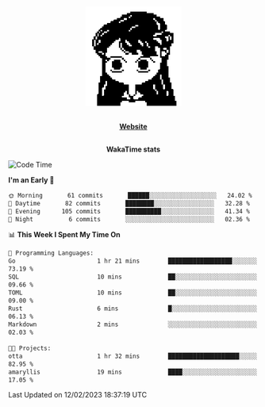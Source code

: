 ##

<p align="center">
  <img src="./person.gif" />
</p>

##

<div align="center">
  <p>
    <strong>
    <a href='https://domm.me'>Website</a>
    </strong>
  </p>
</div>

##

<div align="center">
  <p>
    <strong>
    WakaTime stats
    </strong>
  </p>
</div>

<!--START_SECTION:waka-->
![Code Time](http://img.shields.io/badge/Code%20Time-41%20hrs%2039%20mins-blue)

**I'm an Early 🐤** 

```text
🌞 Morning       61 commits       ██████░░░░░░░░░░░░░░░░░░░   24.02 % 
🌆 Daytime       82 commits       ████████░░░░░░░░░░░░░░░░░   32.28 % 
🌃 Evening      105 commits       ██████████░░░░░░░░░░░░░░░   41.34 % 
🌙 Night          6 commits       ░░░░░░░░░░░░░░░░░░░░░░░░░   02.36 % 

```


📊 **This Week I Spent My Time On** 

```text
💬 Programming Languages: 
Go                       1 hr 21 mins        ██████████████████░░░░░░░   73.19 % 
SQL                      10 mins             ██░░░░░░░░░░░░░░░░░░░░░░░   09.66 % 
TOML                     10 mins             ██░░░░░░░░░░░░░░░░░░░░░░░   09.00 % 
Rust                     6 mins              █░░░░░░░░░░░░░░░░░░░░░░░░   06.13 % 
Markdown                 2 mins              ░░░░░░░░░░░░░░░░░░░░░░░░░   02.03 % 

🐱‍💻 Projects: 
otta                     1 hr 32 mins        ████████████████████░░░░░   82.95 % 
amaryllis                19 mins             ████░░░░░░░░░░░░░░░░░░░░░   17.05 % 

```


 Last Updated on 12/02/2023 18:37:19 UTC
<!--END_SECTION:waka-->

